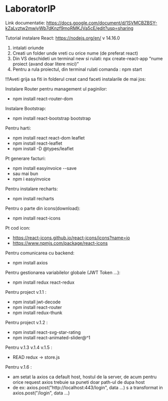 # LaboratorIP


Link documentatie:
https://docs.google.com/document/d/1SVMCBZBSY-kZaLvztw2mwiyWb7dKnzf9moRMKJVa5cE/edit?usp=sharing


Tutorial instalare React:
https://nodejs.org/en/ v 14.16.0
1) intalati oriunde
2) Creati un folder unde vreti  cu orice nume (de preferat react)
3) Din VS deschideti un terminal new si rulati: 
npx create-react-app “nume proiect (avand doar litere mici)” 
4) Pentru a rula proiectul, din terminal rulati comanda : npm start

!!!Aveti grija sa fiti in folderul creat cand faceti instalarile de mai jos:

Instalare Router pentru management ul paginilor:      
- npm install react-router-dom


Instalare Bootstrap: 
- npm install react-bootstrap bootstrap

Pentru harti:
- npm install react react-dom leaflet
- npm install react-leaflet
- npm install -D @types/leaflet
 
Pt generare facturi:
- npm install easyinvoice --save
- sau mai bun
- npm i easyinvoice

Pentru instalare recharts:
- npm install recharts

Pentru o parte din icons(download):
- npm install react-icons

Pt cod icon: 
- https://react-icons.github.io/react-icons/icons?name=io
- https://www.npmjs.com/package/react-icons

Pentru comunicarea cu backend:
- npm install axios

Pentru gestionarea variabilelor globale (JWT Token ...):
- npm install redux react-redux

Pentru project v.1.1 :
- npm install jwt-decode
- npm install react-router
- npm install redux-thunk

Pentru project v.1.2 :
- npm install react-svg-star-rating
- npm install react-animated-slider@^1

Pentru v.1.3 v.1.4 v.1.5 :
- READ redux -> store.js 

Pentru v.1.6 :
- am setat la axios ca default host, hostul de la server, de acum pentru orice request axios trebuie sa puneti doar path-ul de dupa host 
- de ex: axios.post("http://localhost:443/login", data ...) s a transformat in axios.post("/login", data ...) 

